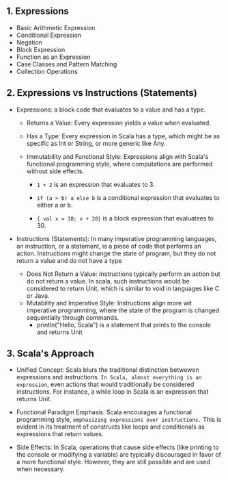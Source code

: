## 1. Expressions

- Basic Arithmetic Expression
- Conditional Expression
- Negation
- Block Expression
- Function as an Expression
- Case Classes and Pattern Matching
- Collection Operations

## 2. Expressions vs Instructions (Statements)

- Expressions: a block code that evaluates to a value and has a type.

    - Returns a Value: Every expression yields a value when evaluated.

    - Has a Type: Every expression in Scala has a type, which might be as specific as Int or String, or more generic like Any.

    - Immutability and Functional Style: Expressions align with Scala's functional programming style, where computations are performed without side effects.

        - `1 + 2` is an expression that evaluates to 3.

        - `if (a > b) a else b` is a conditional expression that evaluates to either a or b.

        - `{ val x = 10; x + 20}` is a block expression that evaluatees to 30. 

- Instructions (Statements): In many imperative programming languages, an instruction, or a statement, is a piece of code that performs an action. Instructions might change the state of program, but they do not return a value and do not have a type

    - Does Not Return a Value: Instructions typically perform an action but do not return a value. In scala, such instructions would be considered to return Unit, which is similar to void in languages like C or Java.
    - Mutability and Imperative Style: Instructions align more wit imperative programming, where the state of the program is changed sequentially through commands.
        - println("Hello, Scala") is a statement that prints to the console and returns Unit

## 3. Scala's Approach

- Unified Concept: Scala blurs the traditional distinction betwewen expressions and instructions. `In Scala, almost everything is an expression`, even actions that would traditionally be considered instructions. For instance, a while loop in Scala is an expression that returns Unit.

- Functional Paradigm Emphasis: Scala encourages a functional programming style, `emphasizing expressions over instructions.` This is evident in its treatment of constructs like loops and conditionals as expressions that return values.

- Side Effects: In Scala, operations that cause side effects (like printing to the console or modifying a variable) are typically discouraged in favor of a more functional style. However, they are still possible and are used when necessary.